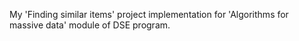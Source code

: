 My 'Finding similar items' project implementation for 'Algorithms for massive data' module of DSE program.
